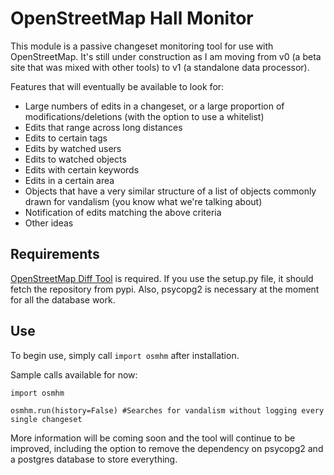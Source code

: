 OpenStreetMap Hall Monitor
==========================

This module is a passive changeset monitoring tool for use with OpenStreetMap. It's still under construction as I am moving from v0 (a beta site that was mixed with other tools) to v1 (a standalone data processor).

Features that will eventually be available to look for:

* Large numbers of edits in a changeset, or a large proportion of modifications/deletions (with the option to use a whitelist)
* Edits that range across long distances
* Edits to certain tags
* Edits by watched users
* Edits to watched objects
* Edits with certain keywords
* Edits in a certain area
* Objects that have a very similar structure of a list of objects commonly drawn for vandalism (you know what we're talking about)
* Notification of edits matching the above criteria
* Other ideas


Requirements
------------

[OpenStreetMap Diff Tool](http://www.github.com/ethan-nelson/osm_diff_tool) is required. If you use the setup.py file, it should fetch the repository from pypi. Also, psycopg2 is necessary at the moment for all the database work.

Use
---

To begin use, simply call `import osmhm` after installation.

Sample calls available for now:

```
import osmhm

osmhm.run(history=False) #Searches for vandalism without logging every single changeset
```

More information will be coming soon and the tool will continue to be improved, including the option to remove the dependency on psycopg2 and a postgres database to store everything.

